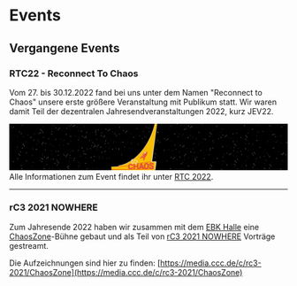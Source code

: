 # Events


## Vergangene Events

### RTC22 - Reconnect To Chaos

Vom 27. bis 30.12.2022 fand bei uns unter dem Namen "Reconnect to Chaos" unsere erste größere Veranstaltung mit Publikum statt.
Wir waren damit Teil der dezentralen Jahresendveranstaltungen 2022, kurz JEV22.

![RTC22 teaser logo](https://raw.githubusercontent.com/Chaostreff-Potsdam/Chaostreff-Potsdam.github.io/master/banner.svg)
 Alle Informationen zum Event findet ihr unter 
<a class="button button-75 center" role="button" href="https://ccc-p.org/rtc22/"><span class="text">RTC 2022</span></a>.

---

### rC3 2021 NOWHERE

Zum Jahresende 2022 haben wir zusammen mit dem [EBK Halle](https://eigenbaukombinat.de/) eine [ChaosZone](https://chaoszone.cz/)-Bühne
gebaut und als Teil von [rC3 2021 NOWHERE](https://events.ccc.de/2021/11/08/rc3-2021-nowhere/) Vorträge gestreamt.

Die Aufzeichnungen sind hier zu finden: [https://media.ccc.de/c/rc3-2021/ChaosZone](https://media.ccc.de/c/rc3-2021/ChaosZone)